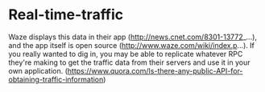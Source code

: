 # Real-time-traffic
Waze displays this data in their app (http://news.cnet.com/8301-13772_...), and the app itself is open source (http://www.waze.com/wiki/index.p...). If you really wanted to dig in, you may be able to replicate whatever RPC they're making to get the traffic data from their servers and use it in your own application.
(https://www.quora.com/Is-there-any-public-API-for-obtaining-traffic-information)
